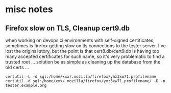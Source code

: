 # misc notes

## Firefox slow on TLS, Cleanup cert9.db

when working on devops ci environments with self-signed certificates, sometimes is firefox getting slow on tls connections to the tester server. I've lost the original story, but the point is that cert8.db/cert9.db is having too many accepted certificates for such name, so it's very problematic to find a trusted root ... solution be as simple as cleaning up the database from the old certs ...

```
certutil -L -d sql:/home/xxx/.mozilla/firefox/ymz3xw71.profilename
certutil -d sql:/home/xxx/.mozilla/firefox/ymz3xw71.profilename/ -D -n tester.example.org
```

